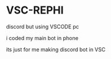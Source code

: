 # VSC-REPHI
discord but using VSCODE pc

i coded my main bot in phone

its just for me making discord bot in VSC

